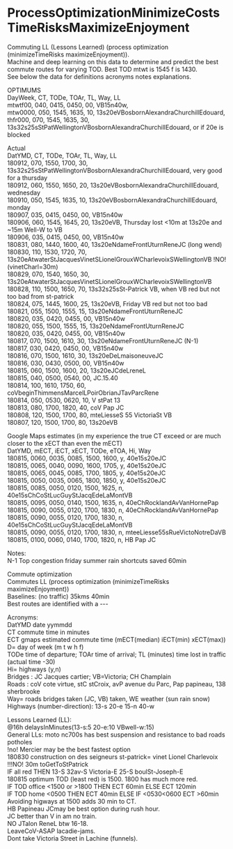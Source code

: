 # ProcessOptimizationMinimizeCostsTimeRisksMaximizeEnjoyment
Commuting LL (Lessons Learned) (process optimization (minimizeTimeRisks maximizeEnjoyment)).  
Machine and deep learning on this data to determine and predict the best commute routes for varying TOD.
Best TOD mtwt is 1545 f is 1430.  
See below the data for definitions acronyms notes explanations.  

OPTIMUMS  
DayWeek, CT,  TODe, TOAr, TL, Way, LL  
mtwtf00, 040, 0415, 0450, 00, VB15n40w,  
mtw0000, 050, 1545, 1635, 10, 13s20eVBosbornAlexandraChurchillEdouard,  
thfr000, 070, 1545, 1635, 30, 13s32s25sStPatWellingtonVBosbornAlexandraChurchillEdouard, or if 20e is blocked  

Actual  
DatYMD, CT,  TODe, TOAr, TL, Way, LL  
180912, 070, 1550, 1700, 30, 13s32s25sStPatWellingtonVBosbornAlexandraChurchillEdouard, very good for a thursday  
180912, 060, 1550, 1650, 20, 13s20eVBosbornAlexandraChurchillEdouard, wednesday  
180910, 050, 1545, 1635, 10, 13s20eVBosbornAlexandraChurchillEdouard, monday  
180907, 035, 0415, 0450, 00, VB15n40w  
180906, 060, 1545, 1645, 20, 13s20eVB, Thursday lost <10m at 13s20e and ~15m Well-W to VB  
180906, 035, 0415, 0450, 00, VB15n40w  
180831, 080, 1440, 1600, 40, 13s20eNdameFrontUturnReneJC (long wend)  
180830, 110, 1530, 1720, 70, 13s20eAtwaterStJacquesVinetSLionelGrouxWCharlevoixSWellingtonVB !NO!(vinetCharl=30m)  
180829, 070, 1540, 1650, 30, 13s20eAtwaterStJacquesVinetSLionelGrouxWCharlevoixSWellingtonVB  
180828, 110, 1500, 1650, 70, 13s32s25sSt-Patrick VB, when VB red but not too bad from st-patrick  
180824, 075, 1445, 1600, 25, 13s20eVB, Friday VB red but not too bad  
180821, 055, 1500, 1555, 15, 13s20eNdameFrontUturnReneJC  
180820, 035, 0420, 0455, 00, VB15n40w  
180820, 055, 1500, 1555, 15, 13s20eNdameFrontUturnReneJC  
180820, 035, 0420, 0455, 00, VB15n40w  
180817, 070, 1500, 1610, 30, 13s20eNdameFrontUturnReneJC (N-1)  
180817, 030, 0420, 0450, 00, VB15n40w  
180816, 070, 1500, 1610, 30, 13s20eDeLmaisoneuveJC  
180816, 030, 0430, 0500, 00, VB15n40w  
180815, 060, 1500, 1600, 20, 13s20eJCdeLreneL  
180815, 040, 0500, 0540, 00, JC.15.40  
180814, 100, 1610, 1750, 60, coVbeginThimmensMarcelLPoirObrianJTavParcRene  
180814, 050, 0530, 0620, 10, V stPat 13  
180813, 080, 1700, 1820, 40, coV Pap JC  
180808, 120, 1500, 1700, 80, mteLiesseS 55 VictoriaSt VB  
180807, 120, 1500, 1700, 80, 13s20eVB  

Google Maps estimates (in my experience the true CT exceed or are much closer to the xECT than even the mECT)  
DatYMD, mECT, iECT, xECT, TODe, eTOA, Hi, Way  
180815, 0060, 0035, 0085, 1500, 1600, y, 40e15s20eJC  
180815, 0065, 0040, 0090, 1600, 1705, y, 40e15s20eJC  
180815, 0065, 0045, 0085, 1700, 1805, y, 40e15s20eJC  
180815, 0050, 0035, 0065, 1800, 1850, y, 40e15s20eJC  
180815, 0085, 0050, 0120, 1500, 1625, n, 40e15sChCoStLucGuyStJacqEdeLaMontVB  
180815, 0095, 0050, 0140, 1500, 1635, n, 40eChRocklandAvVanHornePap  
180815, 0090, 0055, 0120, 1700, 1830, n, 40eChRocklandAvVanHornePap  
180815, 0090, 0055, 0120, 1700, 1830, n, 40e15sChCoStLucGuyStJacqEdeLaMontVB  
180815, 0090, 0055, 0120, 1700, 1830, n, mteeLiesse55sRueVictoNotreDaVB  
180815, 0100, 0060, 0140, 1700, 1820, n, HB Pap JC  

Notes:  
N-1 Top congestion friday summer rain shortcuts saved 60min

Commute optimization  
Commutes LL (process optimization (minimizeTimeRisks maximizeEnjoyment))  
Baselines: (no traffic) 35kms 40min  
Best routes are identified with a ---

Acronyms:  
DatYMD date yymmdd  
CT commute time in minutes  
ECT gmaps estimated commute time (mECT(median)  iECT(min) xECT(max))  
D= day of week (m t w h f)  
TODe time of departure; TOAr time of arrival; TL (minutes) time lost in traffic (actual time -30)  
Hi= highways (y,n)  
Bridges : JC Jacques cartier; VB=Victoria; CH Champlain  
Roads : coV cote virtue, stC stCroix, avP avenue du Parc, Pap papineau, 138 sherbrooke  
Way= roads bridges taken (JC, VB) taken, WE weather (sun rain snow)  
Highways (number-direction): 13-s 20-e 15-n 40-w  

Lessons Learned (LL):  
@16h delaysInMinutes(13-s:5 20-e:10 VBwell-w:15)  
General LLs: moto nc700s has best suspension and resistance to bad roads potholes  
!no! Mercier may be the best fastest option  
180830 construction on des seigneurs st-patrick= vinet Lionel Charlevoix !!!NO! 30m toGetToStPatrick  
IF all red THEN 13-S 32av-S Victoria-E 25-S boulSt-Joseph-E  
180815 optimum TOD (least red) is 1500. 1800 has much more red.  
IF TOD office <1500 or >1800 THEN ECT 60min ELSE ECT 120min  
IF TOD home <0500 THEN ECT 40min ELSE IF <0530<0600 ECT >60min  
Avoiding higways at 1500 adds 30 min to CT.  
HB Papineau JCmay be best option during rush hour.   
JC better than V in am no train.  
NO JTalon ReneL btw 16-18.  
LeaveCoV-ASAP lacadie-jams.  
Dont take Victoria Street in Lachine (funnels).    
